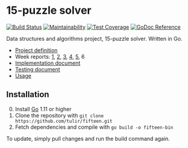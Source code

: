 # 15-puzzle solver
[![Build Status](https://travis-ci.org/tulir/fifteen.svg?branch=master)](https://travis-ci.org/tulir/fifteen)
[![Maintainability](https://api.codeclimate.com/v1/badges/d8575cfd2ecbeaebc4c3/maintainability)](https://codeclimate.com/github/tulir/fifteen/maintainability)
[![Test Coverage](https://api.codeclimate.com/v1/badges/d8575cfd2ecbeaebc4c3/test_coverage)](https://codeclimate.com/github/tulir/fifteen/test_coverage)
[![GoDoc Reference](https://godoc.org/maunium.net/go/fifteen/fifteen?status.svg)](http://godoc.org/maunium.net/go/fifteen/fifteen)

Data structures and algorithms project, 15-puzzle solver. Written in Go.

* [Project definition](docs/PROJECT_DEFINITION.md)
* Week reports: [1](docs/WEEK_1.md), [2](docs/WEEK_2.md), [3](docs/WEEK_3.md),
                [4](docs/WEEK_4.md), [5](docs/WEEK_5.md), 6
* [Implementation document](docs/IMPLEMENTATION.md)
* [Testing document](docs/TESTING.md)
* [Usage](docs/USAGE.md)

## Installation
0. Install [Go](https://golang.org/) 1.11 or higher
1. Clone the repository with `git clone https://github.com/tulir/fifteen.git`
2. Fetch dependencies and compile with `go build -o fifteen-bin`

To update, simply pull changes and run the build command again.
